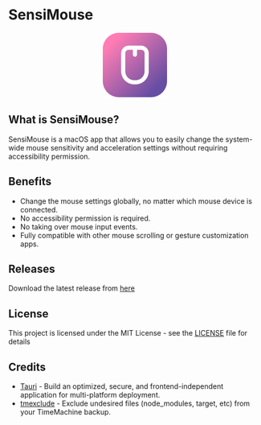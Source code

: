 # SensiMouse

<p align="center">
  <img src="./public/icon.png" height="128" />
</p>

## What is SensiMouse?

SensiMouse is a macOS app that allows you to easily change the system-wide mouse sensitivity and acceleration settings without requiring accessibility permission.

## Benefits

- Change the mouse settings globally, no matter which mouse device is connected.
- No accessibility permission is required.
- No taking over mouse input events.
- Fully compatible with other mouse scrolling or gesture customization apps.

## Releases

Download the latest release from [here](https://github.com/Nicify/sensi-mouse/releases)

## License

This project is licensed under the MIT License - see the [LICENSE](LICENSE) file for details

## Credits

- [Tauri](https://tauri.app) - Build an optimized, secure, and frontend-independent application for multi-platform deployment.
- [tmexclude](https://github.com/PhotonQuantum/tmexclude) - Exclude undesired files (node_modules, target, etc) from your TimeMachine backup.
